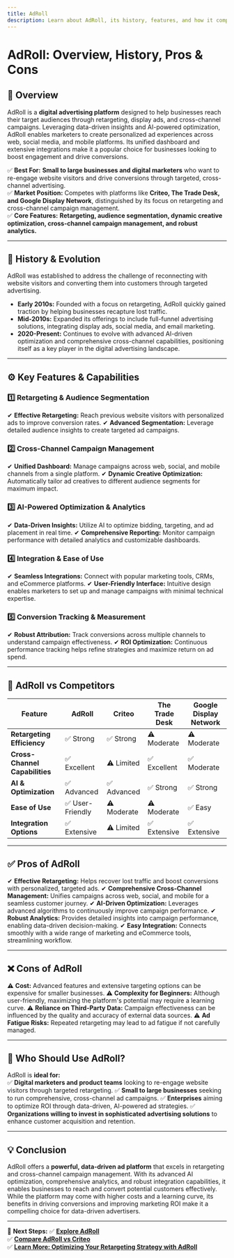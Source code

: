 ```yaml
---
title: AdRoll
description: Learn about AdRoll, its history, features, and how it compares to other digital advertising platforms.
---
```


# **AdRoll: Overview, History, Pros & Cons**

## **📌 Overview**  
AdRoll is a **digital advertising platform** designed to help businesses reach their target audiences through retargeting, display ads, and cross-channel campaigns. Leveraging data-driven insights and AI-powered optimization, AdRoll enables marketers to create personalized ad experiences across web, social media, and mobile platforms. Its unified dashboard and extensive integrations make it a popular choice for businesses looking to boost engagement and drive conversions.

✅ **Best For:** **Small to large businesses and digital marketers** who want to re-engage website visitors and drive conversions through targeted, cross-channel advertising.  
✅ **Market Position:** Competes with platforms like **Criteo, The Trade Desk, and Google Display Network**, distinguished by its focus on retargeting and cross-channel campaign management.  
✅ **Core Features:** **Retargeting, audience segmentation, dynamic creative optimization, cross-channel campaign management, and robust analytics.**

---

## **📜 History & Evolution**  
AdRoll was established to address the challenge of reconnecting with website visitors and converting them into customers through targeted advertising.

- **Early 2010s:** Founded with a focus on retargeting, AdRoll quickly gained traction by helping businesses recapture lost traffic.
- **Mid-2010s:** Expanded its offerings to include full-funnel advertising solutions, integrating display ads, social media, and email marketing.
- **2020-Present:** Continues to evolve with advanced AI-driven optimization and comprehensive cross-channel capabilities, positioning itself as a key player in the digital advertising landscape.

---

## **⚙️ Key Features & Capabilities**

### **1️⃣ Retargeting & Audience Segmentation**
✔ **Effective Retargeting:** Reach previous website visitors with personalized ads to improve conversion rates.
✔ **Advanced Segmentation:** Leverage detailed audience insights to create targeted ad campaigns.

### **2️⃣ Cross-Channel Campaign Management**
✔ **Unified Dashboard:** Manage campaigns across web, social, and mobile channels from a single platform.
✔ **Dynamic Creative Optimization:** Automatically tailor ad creatives to different audience segments for maximum impact.

### **3️⃣ AI-Powered Optimization & Analytics**
✔ **Data-Driven Insights:** Utilize AI to optimize bidding, targeting, and ad placement in real time.
✔ **Comprehensive Reporting:** Monitor campaign performance with detailed analytics and customizable dashboards.

### **4️⃣ Integration & Ease of Use**
✔ **Seamless Integrations:** Connect with popular marketing tools, CRMs, and eCommerce platforms.
✔ **User-Friendly Interface:** Intuitive design enables marketers to set up and manage campaigns with minimal technical expertise.

### **5️⃣ Conversion Tracking & Measurement**
✔ **Robust Attribution:** Track conversions across multiple channels to understand campaign effectiveness.
✔ **ROI Optimization:** Continuous performance tracking helps refine strategies and maximize return on ad spend.

---

## **🔄 AdRoll vs Competitors**

| Feature                    | AdRoll            | Criteo            | The Trade Desk    | Google Display Network |
|----------------------------|-------------------|-------------------|-------------------|------------------------|
| **Retargeting Efficiency** | ✅ Strong         | ✅ Strong         | ⚠ Moderate       | ⚠ Moderate            |
| **Cross-Channel Capabilities** | ✅ Excellent  | ⚠ Limited        | ✅ Excellent      | ✅ Moderate            |
| **AI & Optimization**      | ✅ Advanced       | ✅ Advanced       | ✅ Strong        | ✅ Strong              |
| **Ease of Use**            | ✅ User-Friendly  | ⚠ Moderate       | ⚠ Moderate       | ✅ Easy                |
| **Integration Options**    | ✅ Extensive      | ⚠ Limited        | ✅ Extensive      | ✅ Extensive           |

---

## **✅ Pros of AdRoll**
✔ **Effective Retargeting:** Helps recover lost traffic and boost conversions with personalized, targeted ads.
✔ **Comprehensive Cross-Channel Management:** Unifies campaigns across web, social, and mobile for a seamless customer journey.
✔ **AI-Driven Optimization:** Leverages advanced algorithms to continuously improve campaign performance.
✔ **Robust Analytics:** Provides detailed insights into campaign performance, enabling data-driven decision-making.
✔ **Easy Integration:** Connects smoothly with a wide range of marketing and eCommerce tools, streamlining workflow.

---

## **❌ Cons of AdRoll**
⚠ **Cost:** Advanced features and extensive targeting options can be expensive for smaller businesses.
⚠ **Complexity for Beginners:** Although user-friendly, maximizing the platform's potential may require a learning curve.
⚠ **Reliance on Third-Party Data:** Campaign effectiveness can be influenced by the quality and accuracy of external data sources.
⚠ **Ad Fatigue Risks:** Repeated retargeting may lead to ad fatigue if not carefully managed.

---

## **🎯 Who Should Use AdRoll?**
AdRoll is **ideal for:**  
✅ **Digital marketers and product teams** looking to re-engage website visitors through targeted retargeting.
✅ **Small to large businesses** seeking to run comprehensive, cross-channel ad campaigns.
✅ **Enterprises** aiming to optimize ROI through data-driven, AI-powered ad strategies.
✅ **Organizations willing to invest in sophisticated advertising solutions** to enhance customer acquisition and retention.

---

## **💡 Conclusion**
AdRoll offers a **powerful, data-driven ad platform** that excels in retargeting and cross-channel campaign management. With its advanced AI optimization, comprehensive analytics, and robust integration capabilities, it enables businesses to reach and convert potential customers effectively. While the platform may come with higher costs and a learning curve, its benefits in driving conversions and improving marketing ROI make it a compelling choice for data-driven advertisers.

---

🚀 **Next Steps:**
✅ **[Explore AdRoll](https://www.adroll.com/)**  
✅ **[Compare AdRoll vs Criteo](#)**  
✅ **[Learn More: Optimizing Your Retargeting Strategy with AdRoll](#)**
